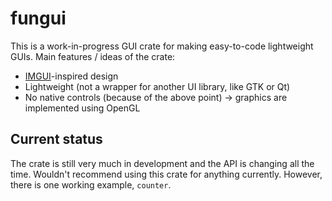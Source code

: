 # fungui
This is a work-in-progress GUI crate for making easy-to-code
lightweight GUIs. Main features / ideas of the crate:
- [IMGUI](https://caseymuratori.com/blog_0001)-inspired design
- Lightweight (not a wrapper for another UI library, like GTK or Qt)
- No native controls (because of the above point) -> graphics are
  implemented using OpenGL

## Current status
The crate is still very much in development and the API is changing
all the time. Wouldn't recommend using this crate for anything
currently. However, there is one working example, `counter`.
